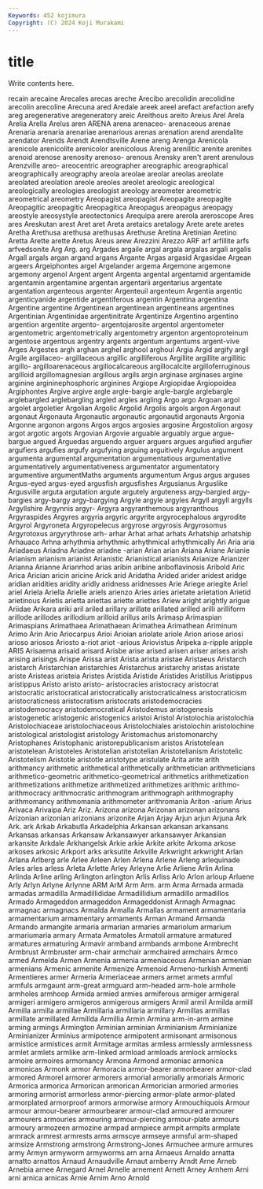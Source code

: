 ```yaml
---
Keywords: 452 kojimura
Copyright: (C) 2024 Koji Murakami
---
```


# title

Write contents here.



recain arecaine Arecales arecas areche Arecibo arecolidin arecolidine
arecolin arecoline Arecuna ared Aredale areek areel arefact arefaction arefy
areg aregenerative aregeneratory areic Areithous areito Areius Arel Arela Arelia
Arella Arelus aren ARENA arena arenaceo- arenaceous arenae Arenaria arenaria
arenariae arenarious arenas arenation arend arendalite arendator Arends Arendt Arendtsville
Arene areng Arenga Arenicola arenicole arenicolite arenicolor arenicolous Arenig arenilitic
arenite arenites arenoid arenose arenosity arenoso- arenous Arensky aren't arent
arenulous Arenzville areo- areocentric areographer areographic areographical areographically areography areola
areolae areolar areolas areolate areolated areolation areole areoles areolet areologic
areological areologically areologies areologist areology areometer areometric areometrical areometry Areopagist
areopagist Areopagite areopagite Areopagitic areopagitic Areopagitica Areopagus areopagus areopagy areostyle
areosystyle areotectonics Arequipa arere arerola areroscope Ares ares Areskutan arest
Aret aret Areta aretaics aretalogy Arete arete aretes Aretha Arethusa
arethusa arethusas Arethuse Aretina Aretinian Aretino Aretta Arette arette Aretus
Areus arew Arezzini Arezzo ARF arf arfillite arfs arfvedsonite Arg
Arg. arg Argades argaile argal argala argalas argali argalis Argall
argals argan argand argans Argante Argas argasid Argasidae Argean argeers
Argeiphontes argel Argelander argema Argemone argemone argemony argenol Argent argent
Argenta argental argentamid argentamide argentamin argentamine argentan argentarii argentarius argentate
argentation argenteous argenter Argenteuil argenteum Argentia argentic argenticyanide argentide argentiferous
argentin Argentina argentina Argentine argentine Argentinean argentinean argentineans argentines Argentinian
Argentinidae argentinitrate Argentinize Argentino argentino argention argentite argento- argentojarosite argentol
argentometer argentometric argentometrically argentometry argenton argentoproteinum argentose argentous argentry argents
argentum argentums argent-vive Arges Argestes argh arghan arghel arghool arghoul
Argia Argid argify argil Argile argillaceo- argillaceous argillic argilliferous Argillite
argillite argillitic argillo- argilloarenaceous argillocalcareous argillocalcite argilloferruginous argilloid argillomagnesian argillous
argils argin arginase arginases argine arginine argininephosphoric arginines Argiope Argiopidae
Argiopoidea Argiphontes Argive argive argle argle-bargie argle-bargle arglebargle arglebargled arglebargling
argled argles argling Argo argo Argoan argol argolet argoletier Argolian
Argolic Argolid Argolis argols argon Argonaut argonaut Argonauta Argonautic argonautic
argonautid argonauts Argonia Argonne argonon argons Argos argos argosies argosine
Argostolion argosy argot argotic argots Argovian Argovie arguable arguably argue
argue-bargue argued Arguedas arguendo arguer arguers argues argufied argufier argufiers
argufies argufy argufying arguing arguitively Argulus argument argumenta argumental argumentation
argumentatious argumentative argumentatively argumentativeness argumentator argumentatory argumentive argumentMaths arguments argumentum
Argus argus arguses Argus-eyed argus-eyed argusfish argusfishes Argusianus Arguslike Argusville
arguta argutation argute argutely arguteness argy-bargied argy-bargies argy-bargy argy-bargying Argyle
argyle argyles Argyll argyll argylls Argyllshire Argynnis argyr- Argyra argyranthemous
argyranthous Argyraspides Argyres argyria argyric argyrite argyrocephalous argyrodite Argyrol Argyroneta
Argyropelecus argyrose argyrosis Argyrosomus Argyrotoxus argyrythrose arh- arhar Arhat arhat
arhats Arhatship arhatship Arhauaco Arhna arhythmia arhythmic arhythmical arhythmically Ari
Aria aria Ariadaeus Ariadna Ariadne ariadne -arian Arian arian Ariana
Ariane Arianie Arianism arianism arianist Arianistic Arianistical arianists Arianize Arianizer
Arianna Arianne Arianrhod arias aribin aribine ariboflavinosis Aribold Aric Arica
Arician aricin aricine Arick arid Aridatha Arided arider aridest aridge
aridian aridities aridity aridly aridness aridnesses Arie Ariege ariegite Ariel
ariel Ariela Ariella Arielle ariels arienzo Aries aries arietate arietation
Arietid arietinous Arietis arietta ariettas ariette ariettes Ariew aright arightly
arigue Ariidae Arikara ariki aril ariled arillary arillate arillated arilled
arilli arilliform arillode arillodes arillodium arilloid arillus arils Arimasp Arimaspian
Arimaspians Arimathaea Arimathaean Arimathea Arimathean Ariminum Arimo Arin Ario Ariocarpus
Arioi Arioian ariolate ariole Arion ariose ariosi arioso ariosos Ariosto
a-riot ariot -arious Ariovistus Aripeka a-ripple aripple ARIS Arisaema arisaid
arisard Arisbe arise arised arisen ariser arises arish arising arisings
Arispe Arissa arist Arista arista aristae Aristaeus Aristarch aristarch Aristarchian
aristarchies Aristarchus aristarchy aristas aristate ariste Aristeas aristeia Aristes Aristida
Aristide Aristides Aristillus Aristippus aristippus Aristo aristo aristo- aristocracies aristocracy
aristocrat aristocratic aristocratical aristocratically aristocraticalness aristocraticism aristocraticness aristocratism aristocrats aristodemocracies
aristodemocracy aristodemocratical Aristodemus aristogenesis aristogenetic aristogenic aristogenics aristoi Aristol Aristolochia
aristolochia Aristolochiaceae aristolochiaceous Aristolochiales aristolochin aristolochine aristological aristologist aristology Aristomachus
aristomonarchy Aristophanes Aristophanic aristorepublicanism aristos Aristotelean aristotelean Aristoteles Aristotelian aristotelian
Aristotelianism Aristotelic Aristotelism Aristotle aristotle aristotype aristulate Arita arite arith
arithmancy arithmetic arithmetical arithmetically arithmetician arithmeticians arithmetico-geometric arithmetico-geometrical arithmetics arithmetization
arithmetizations arithmetize arithmetized arithmetizes arithmic arithmo- arithmocracy arithmocratic arithmogram arithmograph
arithmography arithmomancy arithmomania arithmometer arithromania Ariton -arium Arius Arivaca Arivaipa
Ariz Ariz. Arizona arizona Arizonan arizonan arizonans Arizonian arizonian arizonians
arizonite Arjan Arjay Arjun arjun Arjuna Ark Ark. ark Arkab
Arkabutla Arkadelphia Arkansan arkansan arkansans Arkansas arkansas Arkansaw Arkansawyer arkansawyer
Arkansian arkansite Arkdale Arkhangelsk Arkie arkie Arkite arkite Arkoma arkose
arkoses arkosic Arkport arks arksutite Arkville Arkwright arkwright Arlan Arlana
Arlberg arle Arlee Arleen Arlen Arlena Arlene Arleng arlequinade Arles
arles arless Arleta Arlette Arley Arleyne Arlie Arliene Arlin Arlina
Arlinda Arline arling Arlington arlington Arlis Arliss Arlo Arlon arloup
Arluene Arly Arlyn Arlyne Arlynne ARM ArM Arm Arm. arm
Arma Armada armada armadas armadilla Armadillididae Armadillidium armadillo armadillos Armado
Armageddon armageddon Armageddonist Armagh Armagnac armagnac armagnacs Armalda Armalla Armallas
armament armamentaria armamentarium armamentary armaments Arman Armand Armanda Armando armangite
armaria armarian armaries armariolum armarium armariumaria armary Armata Armatoles Armatoli
armature armatured armatures armaturing Armavir armband armbands armbone Armbrecht Armbrust
Armbruster arm-chair armchair armchaired armchairs Armco armed Armelda Armen Armenia
armenia armeniaceous Armenian armenian armenians Armenic armenite Armenize Armenoid Armeno-turkish
Armenti Armentieres armer Armeria Armeriaceae armers armet armets armful armfuls
armgaunt arm-great armguard arm-headed arm-hole armhole armholes armhoop Armida armied
armies armiferous armiger armigeral armigeri armigero armigeros armigerous armigers Armil
armil Armilda armill Armilla armilla armillae Armillaria armillaria armillary Armillas
armillas armillate armillated Armillda Armillia Armin Armina arm-in-arm armine arming
armings Armington Arminian arminian Arminianism Arminianize Arminianizer Arminius armipotence armipotent
armisonant armisonous armistice armistices armit Armitage armitas armless armlessly armlessness
armlet armlets armlike arm-linked armload armloads armlock armlocks armoire armoires
armomancy Armona Armond armoniac armonica armonicas Armonk armor Armoracia armor-bearer
armorbearer armor-clad armored Armorel armorer armorers armorial armorially armorials Armoric
Armorica armorica Armorican armorican Armorician armoried armories armoring armorist armorless
armor-piercing armor-plate armor-plated armorplated armorproof armors armorwise armory Armouchiquois Armour
armour armour-bearer armourbearer armour-clad armoured armourer armourers armouries armouring armour-piercing
armour-plate armours armoury armozeen armozine armpad armpiece armpit armpits armplate
armrack armrest armrests arms armscye armseye armsful arm-shaped armsize Armstrong
armstrong Armstrong-Jones Armuchee armure armures army Armyn armyworm armyworms arn
arna Arnaeus Arnaldo arnatta arnatto arnattos Arnaud Arnaudville Arnaut arnberry
Arndt Arne Arneb Arnebia arnee Arnegard Arnel Arnelle arnement Arnett
Arney Arnhem Arni arni arnica arnicas Arnie Arnim Arno Arnold
